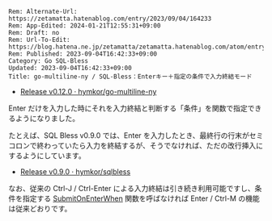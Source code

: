 ```header
Rem: Alternate-Url: https://zetamatta.hatenablog.com/entry/2023/09/04/164233
Rem: App-Edited: 2024-01-21T12:55:31+09:00
Rem: Draft: no
Rem: Url-To-Edit: https://blog.hatena.ne.jp/zetamatta/zetamatta.hatenablog.com/atom/entry/820878482964628150
Rem: Published: 2023-09-04T16:42:33+09:00
Category: Go SQL-Bless
Updated: 2023-09-04T16:42:33+09:00
Title: go-multiline-ny / SQL-Bless：Enterキー＋指定の条件で入力終結モード
```
- [Release v0.12.0 · hymkor/go-multiline-ny](https://github.com/hymkor/go-multiline-ny/releases/tag/v0.12.0)

Enter だけを入力した時にそれを入力終結と判断する「条件」を関数で指定できるようになりました。

たとえば、SQL Bless v0.9.0 では、Enter を入力したとき、最終行の行末がセミコロンで終わっていたら入力を終結するが、そうでなければ、ただの改行挿入にするようにしています。

- [Release v0.9.0 · hymkor/sqlbless](https://github.com/hymkor/sqlbless/releases/tag/v0.9.0)

なお、従来の Ctrl-J / Ctrl-Enter による入力終結は引き続き利用可能ですし、条件を指定する [SubmitOnEnterWhen](https://pkg.go.dev/github.com/hymkor/go-multiline-ny#Editor.SubmitOnEnterWhen) 関数を呼ばなければ Enter / Ctrl-M の機能は従来どおりです。
